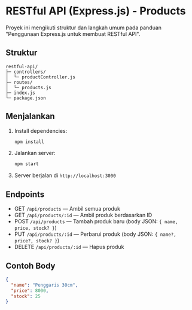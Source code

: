 # RESTful API (Express.js) - Products

Proyek ini mengikuti struktur dan langkah umum pada panduan "Penggunaan Express.js untuk membuat RESTful API".

## Struktur
```text
restful-api/
├─ controllers/
│  └─ productController.js
├─ routes/
│  └─ products.js
├─ index.js
└─ package.json
```

## Menjalankan
1. Install dependencies:
   ```bash
   npm install
   ```
2. Jalankan server:
   ```bash
   npm start
   ```
3. Server berjalan di `http://localhost:3000`

## Endpoints
- GET `/api/products` — Ambil semua produk
- GET `/api/products/:id` — Ambil produk berdasarkan ID
- POST `/api/products` — Tambah produk baru (body JSON: `{ name, price, stock? }`)
- PUT `/api/products/:id` — Perbarui produk (body JSON: `{ name?, price?, stock? }`)
- DELETE `/api/products/:id` — Hapus produk

## Contoh Body
```json
{
  "name": "Penggaris 30cm",
  "price": 8000,
  "stock": 25
}
```
